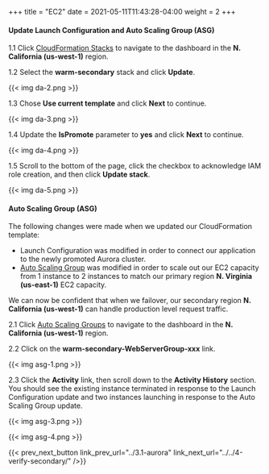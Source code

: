 +++
title = "EC2"
date =  2021-05-11T11:43:28-04:00
weight = 2
+++

#### Update Launch Configuration and Auto Scaling Group (ASG)

1.1 Click [CloudFormation Stacks](https://console.aws.amazon.com/cloudformation/home?region=us-west-1#/stacks/) to navigate to the dashboard in the **N. California (us-west-1)** region.

1.2 Select the **warm-secondary** stack and click **Update**.

{{< img da-2.png >}}

1.3 Chose **Use current template** and click **Next** to continue.

{{< img da-3.png >}}

1.4 Update the **IsPromote** parameter to **yes** and click **Next** to continue.

{{< img da-4.png >}}

1.5 Scroll to the bottom of the page, click the checkbox to acknowledge IAM role creation, and then click **Update stack**.

{{< img da-5.png >}}

#### Auto Scaling Group (ASG)

The following changes were made when we updated our CloudFormation template:
- Launch Configuration was modified in order to connect our application to the newly promoted Aurora cluster.
- [Auto Scaling Group](https://docs.aws.amazon.com/autoscaling/ec2/userguide/auto-scaling-groups.html) was modified in order to scale out our EC2 capacity from 1 instance to 2 instances to match our primary region **N. Virginia (us-east-1)** EC2 capacity.

We can now be confident that when we failover, our secondary region **N. California (us-west-1)** can handle production level request traffic.

2.1 Click [Auto Scaling Groups](https://us-west-1.console.aws.amazon.com/ec2/v2/home?region=us-west-1#AutoScalingGroups:) to navigate to the dashboard in the **N. California (us-west-1)** region.

2.2 Click on the **warm-secondary-WebServerGroup-xxx** link.

{{< img asg-1.png >}}

2.3 Click the **Activity** link, then scroll down to the **Activity History** section.  You should see the existing instance terminated in response to the Launch Configuration update and two instances launching in response to the Auto Scaling Group update.

{{< img asg-3.png >}}

{{< img asg-4.png >}}


{{< prev_next_button link_prev_url="../3.1-aurora" link_next_url="../../4-verify-secondary/" />}}


